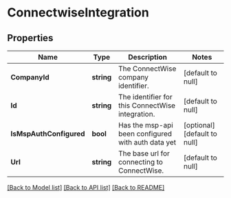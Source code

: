 # ConnectwiseIntegration

## Properties
Name | Type | Description | Notes
------------ | ------------- | ------------- | -------------
**CompanyId** | **string** | The ConnectWise company identifier. | [default to null]
**Id** | **string** | The identifier for this ConnectWise integration. | [default to null]
**IsMspAuthConfigured** | **bool** | Has the msp-api been configured with auth data yet | [optional] [default to null]
**Url** | **string** | The base url for connecting to ConnectWise. | [default to null]

[[Back to Model list]](../README.md#documentation-for-models) [[Back to API list]](../README.md#documentation-for-api-endpoints) [[Back to README]](../README.md)


